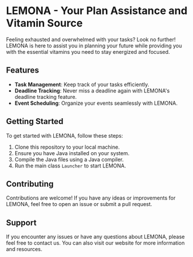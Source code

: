 # LEMONA - Your Plan Assistance and Vitamin Source

Feeling exhausted and overwhelmed with your tasks? Look no further! LEMONA is here to assist you in planning your future while providing you with the essential vitamins you need to stay energized and focused.

## Features

- **Task Management**: Keep track of your tasks efficiently.
- **Deadline Tracking**: Never miss a deadline again with LEMONA's deadline tracking feature.
- **Event Scheduling**: Organize your events seamlessly with LEMONA.

## Getting Started

To get started with LEMONA, follow these steps:

1. Clone this repository to your local machine.
2. Ensure you have Java installed on your system.
3. Compile the Java files using a Java compiler.
4. Run the main class `Launcher` to start LEMONA.

## Contributing
Contributions are welcome! If you have any ideas or improvements for LEMONA, feel free to open an issue or submit a pull request.

## Support
If you encounter any issues or have any questions about LEMONA, please feel free to contact us. You can also visit our website for more information and resources.
